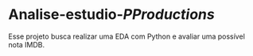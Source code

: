 # Analise-estudio-_PProductions_
Esse projeto busca realizar uma EDA com Python e avaliar uma possível nota IMDB.
